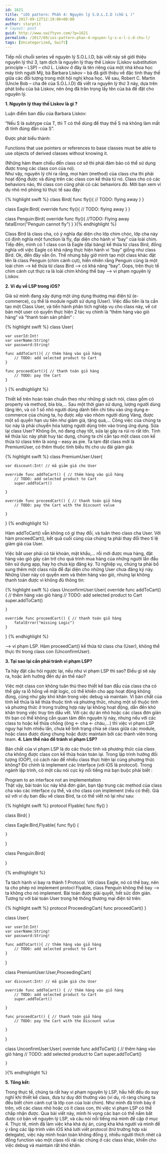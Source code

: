 ```yaml
---
id: 1621
title: "iOS pattern: Phần 4: Nguyên lý S.O.L.I.D (chữ L )"
date: 2017-09-12T12:19:06+00:00
author: starptit
# layout: post
guid: http://www.swiftyvn.com/?p=1621
permalink: /2017/09/ios-pattern-phan-4-nguyen-ly-s-o-l-i-d-chu-l/
tags: [Uncategorized, Swift]
---
```


Tiếp nối chuỗi series về nguyên lý S.O.L.I.D, bài viết này sẽ giới thiệu nguyên lý thứ 3, tạm dịch là nguyên lý thay thế Liskov (Liskov substitution principle – LSP) – chữ L. Liskov ở đây là tên riêng của một nhà khoa học máy tính người Mỹ, bà Barbara Liskov – bà đã giới thiệu về đặc tính thay thế giữa các đối tượng trong một hội nghị khoa học. Về sau, Robert C. Martin (Uncle Bob – cha đẻ của S.O.L.I.D) đã viết ra nguyên lý thứ 3 này, dựa trên phát biểu của bà Liskov, nên ông đã trân trọng lấy tên của bà để đặt cho nguyên lý.

**1. Nguyên lý thay thế Liskov là gì ?**

Luận điểm ban đầu của Barbara Liskov:

“Nếu S là subtype của T, thì T có thể dùng để thay thế S mà không làm mất đi tính đúng đắn của S”.

Được phát biểu thành:

Functions that use pointers or references to base classes must be able to use objects of derived classes without knowing it.

(Những hàm tham chiếu đến class cơ sở thì phải đảm bảo có thể sử dụng được trong các class con của nó).  
Như vậy, nguyên lý chỉ ra rằng, mọi hàm (method) của class cha thì phải hoạt động được và đúng trên các class con kế thừa từ nó. Class cho có các behaviors nào, thì class con cũng phải có các behaviors đó. Mời bạn xem ví dụ nhỏ mô phỏng từ thực tế sau đây:

{% highlight swift %}
class Bird{
    func fly(){
        // TODO: flying away
    }
}

class Eagle:Bird{
    override func fly(){
        // TODO: flying away
    }
}

class Penguin:Bird{
    override func fly(){
        //TODO: Flying away
        fatalError("Penguin cannot fly")
    }
}{% endhighlight %}

Class Bird là class cha, có ý nghĩa đại diện cho lớp chim chóc, lớp cha này có định nghĩa một function là fly, đại diện cho hành vi “bay” của loài chim. Tiếp đến, mình có 1 class con là Eagle (đại bàng) kế thừa từ class Bird, đồng nghĩa với việc Eagle có khả năng thực hiện hành vi “bay” giống như class Bird. Ok, đến đây vẫn ổn. Thế nhưng bây giờ mình tạo một class khác đặt tên là class Penguin (chim cánh cụt), hiển nhiên rằng Penguin cũng là một loài chim –> kế thừa từ class Bird –> có khả năng “bay”. Oops, trên thực tế chim cánh cụt thực ra là loài chim không thể bay –> vi phạm nguyên lý Liskov.

**2. Ví dụ về LSP trong iOS?**

Giả sử mình đang xây dựng một ứng dụng thương mại điện tử (e-commerce), cụ thể là module người sử dụng (User). Việc đầu tiên là ta cần tạo một Class User, và tiến hành phân tích nghiệp vụ cho class này, về cơ bản một user có quyền thực hiện 2 tác vụ chính là “thêm hàng vào giỏ hàng” và “thanh toán sản phẩm” :

{% highlight swift %}
class User{
    
    var userId:Int!
    var userName:String!
    var password:String!
    
    func addToCart(){ // thêm hàng vào giỏ hàng
        // TODO: add selected product to Cart
    }
    
    func proceedCart(){ // thanh toán giỏ hàng
        // TODO: pay the Cart
    }
}
{% endhighlight %}

Thiết kế trên hoàn toàn chuẩn theo như những gì sách nói, class gồm có property và method, bla bla,… Sau một thời gian sử dụng, lượng người dùng tăng lên, và có 1 số nhỏ người dùng dành tiền chi tiêu vào ứng dụng e-commerce của chúng ta, họ được xếp vào nhóm người dùng Vàng, được một số quyền hạn ưu tiên như giảm giá, tặng quà,… Công việc của chúng ta lúc này là phải chuyển hóa lượng người dùng trên vào trong ứng dụng. Sửa lại class User? Không ổn, nó đang chạy tốt, sửa lại gây ra rủi ro rất lớn. Tính kế thừa lúc này phát huy tác dụng, chúng ta chỉ cần tạo một class con kế thừa từ class trên là xong – easy as pie. Ta tạm đặt class mới là PremiumUser, có thêm thuộc tính biểu thị cho ưu đãi giảm giá:

{% highlight swift %}
class PremiumUser:User{
    
    var discount:Int! // mã giảm giá cho User
    
    override func addToCart() { // thêm hàng vào giỏ hàng
        // TODO: add selected product to Cart
        super.addToCart()
        
    }
    
    override func proceedCart() { // thanh toán giỏ hàng
        // TODO: pay the Cart with the Discount value
        
    }
}
{% endhighlight %}

Hàm addToCart() vẫn không có gì thay đổi, và tuân theo class cha User. Với hàm proceedCart(), kết quả cuối cùng của chúng ta phải thay đổi theo tỉ lệ giảm giá của User.

Việc bắt user phải có tài khoản, mật khẩu,… rồi mới được mua hàng, đặt hàng vào giỏ gây cản trở cho quá trình mua hàng của những người lần đầu tiên sử dụng app, hay họ chưa kịp đăng ký. Từ nghiệp vụ, chúng ta phải bổ sung thêm một class nữa để đại diện cho những User chưa đăng ký này. Những User này có quyền xem và thêm hàng vào giỏ, nhưng lại không thanh toán được vì không đủ thông tin:

{% highlight swift %}
class UnconfirmUser:User{
    override func addToCart() { // thêm hàng vào giỏ hàng
        // TODO: add selected product to Cart
        super.addToCart()
        
    }
    
    override func proceedCart() { // thanh toán giỏ hàng
        fatalError("missing Logic")
    }
}
{% endhighlight %}

–> vi phạm LSP. Hàm proceedCart() kế thừa từ class cha (User), không thể thực thi trong class con (UnconfirmUser).

**3. Tại sao lại cần phải tránh vi phạm LSP?**

Ta hãy đặt câu hỏi ngược lại, nếu như vi phạm LSP thì sao? Điều gì sẽ xảy ra, hoặc ảnh hưởng đến dự án thế nào?

Viêc một class con không tuân thủ theo thiết kế ban đầu của class cha có thể gây ra lỗ hổng về mặt logic, có thể khiến cho app hoạt động không đúng, cũng như gây khó khăn trong việc debug và maintain. Vì bản chất của tính kế thừa là kế thừa thuộc tính và phương thức, nhưng một số thuộc tính và phương thức ở trong trường hợp này lại không hoạt động, dẫn đến khó khăn trong việc truy tìm dấu vết. Với các dự án nhỏ hoặc các class đơn giản thì bạn có thể không cần quan tâm đến nguyên lý này, nhưng nếu với các class to hoặc kế thừa chồng (ông <- cha <- cháu,…) thì việc vi phạm LSP nguy hại hơn nhiều lần, chưa kể tình trạng chia sẻ class giữa các module, hoặc class được dùng chung hoặc được maintain bởi các thành viên trong team. **4. Làm thế nào để tránh vi phạm LSP?**

Bản chất của vi phạm LSP là do các thuộc tính và phương thức của class cha không được class con kế thừa hoàn toàn lại. Trong lập trình hướng đối tượng (OOP), có cách nào để nhiều class thực hiện lại cùng phương thức không? Đó chính là implement các Interface (với iOS là protocol). Trong ngành lập trình, có một câu nói cực kỳ nổi tiếng mà bạn buộc phải biết :

Program to an interface not an implementation  
Thật vậy, bài toán lúc này khá đơn giản, bạn tập trung các method của class cha vào các interface cụ thể, và cho class con implement (nếu có thể). Giả sử với ví dụ ban đầu về class Bird, ta có thể viết nó lại như sau:

{% highlight swift %}
protocol Flyable{
    func fly()
}

class Bird{
}

class Eagle:Bird,Flyable{
    func fly() {
        
    }
}

class Penguin:Bird{
    
}

{% endhighlight %}

Ta tách hành vi bay ra thành 1 Protocol. Với class Eagle, nó có thể bay, nên ta cho phép nó implement protocl Flyable, class Penguin không thể bay –> ta không cho nó implement. Bài toán được giải quyết, hết sức đơn giản. Tương tự với bài toán User trong hệ thống thương mại điện tử trên:

{% highlight swift %}
protocol ProceedingCart{
    func proceedCart()
}


class User{
    
    var userId:Int!
    var userName:String!
    var password:String!
    
    func addToCart(){ // thêm hàng vào giỏ hàng
        // TODO: add selected product to Cart
    }
}



class PremiumUser:User,ProceedingCart{
    
    var discount:Int! // mã giảm giá cho User
    
    override func addToCart() { // thêm hàng vào giỏ hàng
        // TODO: add selected product to Cart
        super.addToCart()
        
    }
    
    func proceedCart() { // thanh toán giỏ hàng
        // TODO: pay the Cart with the Discount value
        
    }
}


class UnconfirmUser:User{
    override func addToCart() { // thêm hàng vào giỏ hàng
        // TODO: add selected product to Cart
        super.addToCart()
        
    }
}{% endhighlight %}

**5. Tổng kết:**

Trong thực tế, chúng ta rất hay vi phạm nguyên lý LSP, hầu hết đều do suy nghĩ khi thiết kế class, đưa tư duy đời thường vào (ví dụ, rõ ràng chúng ta đều biết chim cánh cụt là lớp con của loài chim). Như mình đã trình bày ở trên, với các class nhỏ hoặc có ít class con, thì việc vi phạm LSP có thể chấp nhận được. Qua bài viết này, mình hi vọng các bạn có thể nắm bắt được cơ bản về nguyên lý LSP, và câu nói nổi tiếng mà mình đề cập ở mục 4. Thực tế, mình đã làm việc kha khá dự án, cùng kha khá người và mình để ý rằng các lập trình viên iOS khá lười viết protocol (trừ trường hợp xài delegate), việc này mình hoàn toàn không đồng ý, nhiều người thích nhét cả đống function vào một class rồi rải rác chúng ở các class khác, khiến cho việc debug và maintain rất khó khăn.
